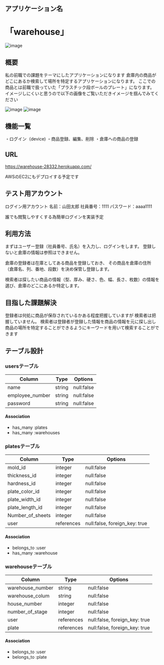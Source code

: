 ## アプリケーション名
# 「warehouse」
![image](https://user-images.githubusercontent.com/66520239/93739357-0c619c80-fc23-11ea-85d8-5fe868eefb9c.png)

## 概要
私の前職での課題をテーマにしたアプリケーションになります
倉庫内の商品がどこにあるか検索して場所を特定するアプリケーションになります。
ここでの商品とは前職で扱っていた「プラスチック段ボールのプレート」になります。
イメージしにくいと思うので以下の画像をご覧いただきイメージを掴んでみてください

![image](https://user-images.githubusercontent.com/66520239/93739187-a412bb00-fc22-11ea-8547-ab75c278a584.png)
![image](https://user-images.githubusercontent.com/66520239/93739244-d0c6d280-fc22-11ea-9398-0956b01e2fe1.png)

## 機能一覧
・ログイン（device)
・商品登録、編集、削除
・倉庫への商品の登録


## URL
https://warehouse-28332.herokuapp.com/

AWSのEC2にもデプロイする予定です



## テスト用アカウント
ログイン用アカウント
名前：山田太郎
社員番号：1111
パスワード：aaaa1111

誰でも閲覧しやすくする為簡単ログインを実装予定


## 利用方法
まずはユーザー登録（社員番号、氏名）を入力し、ログインをします。
登録しないと倉庫の情報は参照はできません。

倉庫の登録者は在庫としてある商品を登録しておき、
その商品を倉庫の住所（倉庫名、列、番地、段数）を決め保管し登録します。

検索者は探したい商品の情報（型、厚み、硬さ、色、幅、長さ、枚数）の情報を選び、倉庫のどこにあるか特定します。


## 目指した課題解決
登録者は何処に商品が保存されているかある程度把握していますが
検索者は把握していません。
検索者は登録者が登録した情報を商品の情報を元に探し出し商品の場所を特定することができるようにキーワードを用いて検索することができます

## テーブル設計

### usersテーブル

| Column           | Type   | Options    |
| ---------        | ------ | ---------- |
| name             | string | null:false |
| employee_number  | string | null:false |
| password         | string | null:false |

#### Association

- has_many :plates
- has_many :warehouses


### platesテーブル

| Column            | Type       | Options                       |
| --------------    | ---------- | ----------------------------- |
| mold_id           | integer    | null:false                    |
| thickness_id      | integer    | null:false                    |
| hardness_id       | integer    | null:false                    |
| plate_color_id    | integer    | null:false                    |
| plate_width_id    | integer    | null:false                    |
| plate_length_id   | integer    | null:false                    |
| Number_of_sheets  | integer    | null:false                    |
| user              | references | null:false, foreign_key: true |

#### Association

- belongs_to :user
- has_many :warehouse


### warehouseテーブル

| Column            | Type       | Options                       |
| --------------    | ---------- | ----------------------------- |
| warehouse_number  | string     | null:false                    |
| warehouse_colum   | string     | null:false                    |
| house_number      | integer    | null:false                    |
| number_of_stage   | integer    | null:false                    |
| user              | references | null:false, foreign_key: true |
| plate             | references | null:false, foreign_key: true |

#### Association

- belongs_to :user
- belongs_to :plate